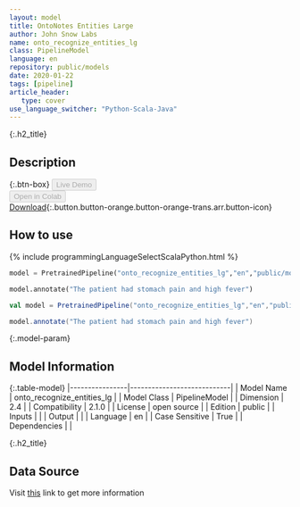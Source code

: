 ```yaml
---
layout: model
title: OntoNotes Entities Large
author: John Snow Labs
name: onto_recognize_entities_lg
class: PipelineModel
language: en
repository: public/models
date: 2020-01-22
tags: [pipeline]
article_header:
   type: cover
use_language_switcher: "Python-Scala-Java"
---
```


{:.h2_title}
## Description 




{:.btn-box}
<button class="button button-orange" disabled>Live Demo</button><br/><button class="button button-orange" disabled>Open in Colab</button><br/>[Download](https://s3.amazonaws.com/auxdata.johnsnowlabs.com/public/models/onto_recognize_entities_lg_en_2.1.0_2.4_1579729320751.zip){:.button.button-orange.button-orange-trans.arr.button-icon}<br/>

## How to use 
<div class="tabs-box" markdown="1">

{% include programmingLanguageSelectScalaPython.html %}

```python
model = PretrainedPipeline("onto_recognize_entities_lg","en","public/models")

model.annotate("The patient had stomach pain and high fever")
```

```scala
val model = PretrainedPipeline("onto_recognize_entities_lg","en","public/models")

model.annotate("The patient had stomach pain and high fever")
```
</div>



{:.model-param}
## Model Information
{:.table-model}
|----------------|----------------------------|
| Model Name     | onto_recognize_entities_lg |
| Model Class    | PipelineModel              |
| Dimension      | 2.4                        |
| Compatibility  | 2.1.0                      |
| License        | open source                |
| Edition        | public                     |
| Inputs         |                            |
| Output         |                            |
| Language       | en                         |
| Case Sensitive | True                       |
| Dependencies   |                            |




{:.h2_title}
## Data Source
  
Visit [this]() link to get more information

